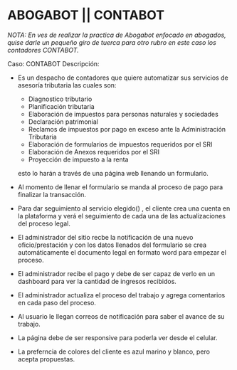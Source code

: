 # ABOGABOT  || CONTABOT
*NOTA: En ves de realizar la practica de Abogabot  enfocado en abogados, quise darle un pequeño giro de tuerca para otro rubro en este caso los contadores CONTABOT.*

Caso: CONTABOT
Descripción:

-   Es un despacho de contadores que quiere automatizar sus servicios de asesoría tributaria las cuales son:
	-   Diagnostico tributario
	- Planificación tributaria
	-  Elaboración de impuestos para personas naturales y sociedades
	- Declaración patrimonial
	- Reclamos de impuestos por pago en exceso ante la Administración Tributaria
	- Elaboración de formularios de impuestos requeridos por el SRI
	- Elaboración de Anexos requeridos por el SRI
	- Proyección de impuesto a la renta
	
	esto lo harán a través de una página web llenando un formulario.
    
-   Al momento de llenar el formulario se manda al proceso de pago para finalizar la transacción.
    
-   Para dar seguimiento al servicio elegido() , el cliente crea una cuenta en la plataforma y verá el seguimiento de cada una de las actualizaciones del proceso legal.
    
-   El administrador del sitio recbe la notificación de una nuevo oficio/prestación y con los datos llenados del formulario se crea automáticamente el documento legal en formato word para empezar el proceso.
    
-   El administrador recibe el pago y debe de ser capaz de verlo en un dashboard para ver la cantidad de ingresos recibidos.
    
-   El administrador actualiza el proceso del trabajo y agrega comentarios en cada paso del proceso.
    
-   Al usuario le llegan correos de notificación para saber el avance de su trabajo.
    
-   La página debe de ser responsive para poderla ver desde el celular.
    
-   La preferncia de colores del cliente es azul marino y blanco, pero acepta propuestas.